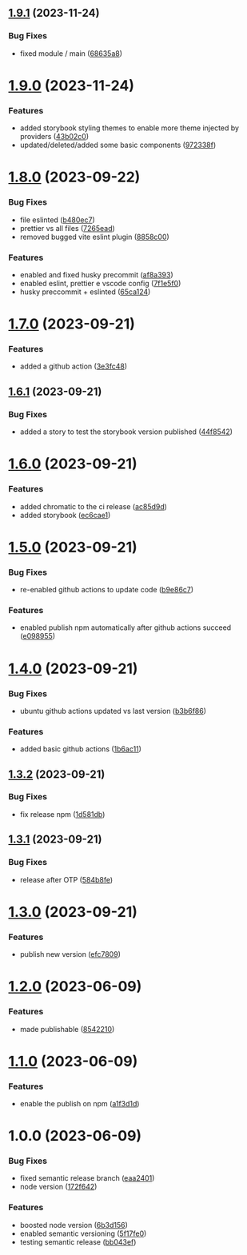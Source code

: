 ## [1.9.1](https://github.com/Lincerossa/lincekit/compare/v1.9.0...v1.9.1) (2023-11-24)


### Bug Fixes

* fixed module / main ([68635a8](https://github.com/Lincerossa/lincekit/commit/68635a8bb4b5c4678550ebf9b0ac9a9ff57ff23f))

# [1.9.0](https://github.com/Lincerossa/lincekit/compare/v1.8.0...v1.9.0) (2023-11-24)


### Features

* added storybook styling themes to enable more theme injected by providers ([43b02c0](https://github.com/Lincerossa/lincekit/commit/43b02c0127589f82b5d13c1b9568b97eacac5d5d))
* updated/deleted/added some basic components ([972338f](https://github.com/Lincerossa/lincekit/commit/972338ff6ee9d8eaf9bcfd5d3cf84ffb4d56aa3e))

# [1.8.0](https://github.com/Lincerossa/lincekit/compare/v1.7.0...v1.8.0) (2023-09-22)


### Bug Fixes

* file eslinted ([b480ec7](https://github.com/Lincerossa/lincekit/commit/b480ec759b11fad09b4bc65817adcbcec7152de5))
* prettier vs all files ([7265ead](https://github.com/Lincerossa/lincekit/commit/7265eadf946a06b5464c882c7f55e7d9f2ac838e))
* removed bugged vite eslint plugin ([8858c00](https://github.com/Lincerossa/lincekit/commit/8858c008c4f1523a9358816a23bc779945f0d433))


### Features

* enabled and fixed husky precommit ([af8a393](https://github.com/Lincerossa/lincekit/commit/af8a3938cac311be064c011c5c7c8d77b30864d1))
* enabled eslint, prettier e vscode config ([7f1e5f0](https://github.com/Lincerossa/lincekit/commit/7f1e5f0fb5ab2c2ce6cd450ae0bbdbfa881c5a45))
* husky preccommit + eslinted ([65ca124](https://github.com/Lincerossa/lincekit/commit/65ca1241b39be1466f3f699381d3d76d487db58e))

# [1.7.0](https://github.com/Lincerossa/lincekit/compare/v1.6.1...v1.7.0) (2023-09-21)


### Features

* added a github action ([3e3fc48](https://github.com/Lincerossa/lincekit/commit/3e3fc48078cc79a051d0b54e4f7e850ae8bf4ab0))

## [1.6.1](https://github.com/Lincerossa/lincekit/compare/v1.6.0...v1.6.1) (2023-09-21)


### Bug Fixes

* added a story to test the storybook version published ([44f8542](https://github.com/Lincerossa/lincekit/commit/44f854271fb01fdf285826a14f06a274b2a36cf8))

# [1.6.0](https://github.com/Lincerossa/lincekit/compare/v1.5.0...v1.6.0) (2023-09-21)


### Features

* added chromatic to the ci release ([ac85d9d](https://github.com/Lincerossa/lincekit/commit/ac85d9d0cca255c81b6e71807889e0b0101406c4))
* added storybook ([ec6cae1](https://github.com/Lincerossa/lincekit/commit/ec6cae1fa276bf1742087e4c74264e4ec90c679d))

# [1.5.0](https://github.com/Lincerossa/lincekit/compare/v1.4.0...v1.5.0) (2023-09-21)


### Bug Fixes

* re-enabled github actions to update code ([b9e86c7](https://github.com/Lincerossa/lincekit/commit/b9e86c7dfe4fb93b7f9844d1d94284f45e409c89))


### Features

* enabled publish npm automatically after github actions succeed ([e098955](https://github.com/Lincerossa/lincekit/commit/e098955b0b51696e727c14eefb0b3eb6a0cd191c))

# [1.4.0](https://github.com/Lincerossa/lincekit/compare/v1.3.2...v1.4.0) (2023-09-21)


### Bug Fixes

* ubuntu github actions updated vs last version ([b3b6f86](https://github.com/Lincerossa/lincekit/commit/b3b6f860bbe26bbd4a99840fb7b68d3ffbed63c9))


### Features

* added basic github actions ([1b6ac11](https://github.com/Lincerossa/lincekit/commit/1b6ac117a70d5369999f50cb8c77a88abdfaf13d))

## [1.3.2](https://github.com/Lincerossa/lincekit/compare/v1.3.1...v1.3.2) (2023-09-21)


### Bug Fixes

* fix release npm ([1d581db](https://github.com/Lincerossa/lincekit/commit/1d581db8d4466e47cd128aa37dc9a770e9139f34))

## [1.3.1](https://github.com/Lincerossa/lincekit/compare/v1.3.0...v1.3.1) (2023-09-21)


### Bug Fixes

* release after OTP ([584b8fe](https://github.com/Lincerossa/lincekit/commit/584b8fe02e44835032d0dba7e3051787139cb6d9))

# [1.3.0](https://github.com/Lincerossa/lincekit/compare/v1.2.0...v1.3.0) (2023-09-21)


### Features

* publish new version ([efc7809](https://github.com/Lincerossa/lincekit/commit/efc78090e3fc8525464148cfda3aeb5a5db1e474))

# [1.2.0](https://github.com/Lincerossa/lincekit/compare/v1.1.0...v1.2.0) (2023-06-09)


### Features

* made publishable ([8542210](https://github.com/Lincerossa/lincekit/commit/85422102af6811ea1661f3ed03909c79f5c47536))

# [1.1.0](https://github.com/Lincerossa/lincekit/compare/v1.0.0...v1.1.0) (2023-06-09)


### Features

* enable the publish on npm ([a1f3d1d](https://github.com/Lincerossa/lincekit/commit/a1f3d1d1bfecd402d6bbcc77db7073213124e823))

# 1.0.0 (2023-06-09)


### Bug Fixes

* fixed semantic release branch ([eaa2401](https://github.com/Lincerossa/lincekit/commit/eaa240125854dacd039ef9ed6ce519651bd54c4a))
* node version ([172f642](https://github.com/Lincerossa/lincekit/commit/172f64273df5027664961e65608b0815e1f0b419))


### Features

* boosted node version ([6b3d156](https://github.com/Lincerossa/lincekit/commit/6b3d156fa4cfd314b54a0a549e7ebd42e931ff14))
* enabled semantic versioning ([5f17fe0](https://github.com/Lincerossa/lincekit/commit/5f17fe00d9c2d35657d4875148715ad08db00db3))
* testing semantic release ([bb043ef](https://github.com/Lincerossa/lincekit/commit/bb043eff082f442c143a72fea23b36aec4886b06))
